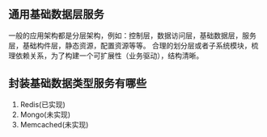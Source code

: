 ## 通用基础数据层服务
一般的应用架构都是分层架构，例如：控制层，数据访问层，基础数据层，服务层，基础构件层，静态资源，配置资源等等。
合理的划分层或者子系统模块，梳理依赖关系，为了构建一个可扩展性（业务驱动），结构清晰。


## 封装基础数据类型服务有哪些

1. Redis(已实现)
2. Mongo(未实现)
3. Memcached(未实现)
